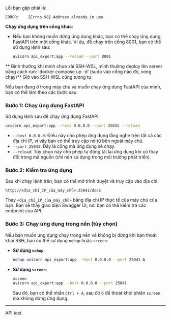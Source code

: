 Lỗi bạn gặp phải là:

```
ERROR:    [Errno 98] Address already in use
```


**Chạy ứng dụng trên cổng khác**:
   - Nếu bạn không muốn dừng ứng dụng khác, bạn có thể chạy ứng dụng FastAPI trên một cổng khác. Ví dụ, để chạy trên cổng 8001, bạn có thể sử dụng lệnh sau:
     ```bash
     uvicorn api_export:app --reload --port 8001
     ```


** Bình thường khi mình chưa xài SSH-WSL, mình thường deploy lên server bằng cách run: 'docker compose up -d' (sudo vào cổng nào đó, xong chạy)**
Giờ vào SSH-WSL cũng tương tự. 




Nếu bạn đang ở trong máy chủ và muốn chạy ứng dụng FastAPI của mình, bạn có thể làm theo các bước sau:

### Bước 1: Chạy ứng dụng FastAPI

Sử dụng lệnh sau để chạy ứng dụng FastAPI:

```bash
uvicorn api_export:app --host 0.0.0.0 --port 25041 --reload
```

- `--host 0.0.0.0`: Điều này cho phép ứng dụng lắng nghe trên tất cả các địa chỉ IP, vì vậy bạn có thể truy cập nó từ bên ngoài máy chủ.
- `--port 25041`: Đây là cổng mà ứng dụng sẽ chạy.
- `--reload`: Tùy chọn này cho phép tự động tải lại ứng dụng khi có thay đổi trong mã nguồn (chỉ nên sử dụng trong môi trường phát triển).

### Bước 2: Kiểm tra ứng dụng

Sau khi chạy lệnh trên, bạn có thể mở trình duyệt và truy cập vào địa chỉ:

```
http://<địa_chỉ_IP_của_máy_chủ>:25041/docs
```

Thay `<địa_chỉ_IP_của_máy_chủ>` bằng địa chỉ IP thực tế của máy chủ của bạn. Bạn sẽ thấy giao diện Swagger UI, nơi bạn có thể kiểm tra các endpoint của API.

### Bước 3: Chạy ứng dụng trong nền (tùy chọn)

Nếu bạn muốn ứng dụng chạy trong nền và không bị dừng khi bạn thoát khỏi SSH, bạn có thể sử dụng `nohup` hoặc `screen`:

- **Sử dụng `nohup`**:
   ```bash
   nohup uvicorn api_export:app --host 0.0.0.0 --port 25041 &
   ```

- **Sử dụng `screen`**:
   ```bash
   screen
   uvicorn api_export:app --host 0.0.0.0 --port 25041
   ```

   Sau đó, bạn có thể nhấn `Ctrl + A`, sau đó `D` để thoát khỏi phiên `screen` mà không dừng ứng dụng.



---

API test 
